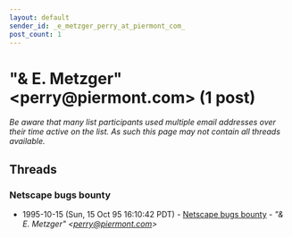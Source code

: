 ```yaml
---
layout: default
sender_id: _e_metzger_perry_at_piermont_com_
post_count: 1
---
```


# "& E. Metzger" <perry<span>@</span>piermont.com> (1 post)

_Be aware that many list participants used multiple email addresses over their time active on the list. As such this page may not contain all threads available._

## Threads

### Netscape bugs bounty
+ 1995-10-15 (Sun, 15 Oct 95 16:10:42 PDT) - [Netscape bugs bounty](/archive/1995/10/24facd93d1efa574b69ede1f4e1cb703ffa00cb7c595a5e460fd786cbbfc2fcc) - _"& E. Metzger" \<perry@piermont.com\>_

